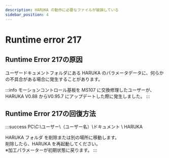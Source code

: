 ```yaml
---
description: HARUKA の動作に必要なファイルが破損している
sidebar_position: 4
---
```


# Runtime error 217

## Runtime Error 217の原因

ユーザードキュメントフォルダにある HARUKA のパラメータデータに、何らかの不具合がある場合に発生することがあります。

:::info
モーションコントロール基板を MS107 に交換修理したユーザーが、HARUKA V0.88 からV0.95.7 にアップデートした際に発生しました。
:::

## Runtime Error 217の回復方法

:::success
PC\C:\ユーザー\（ユーザー名）\ドキュメント \ HARUKA

HARUKA フォルダ を削除または別の場所に移動します。\
削除したら、HARUKA を再起動してください。\
※加工パラメーターが初期状態に戻ります。
:::

